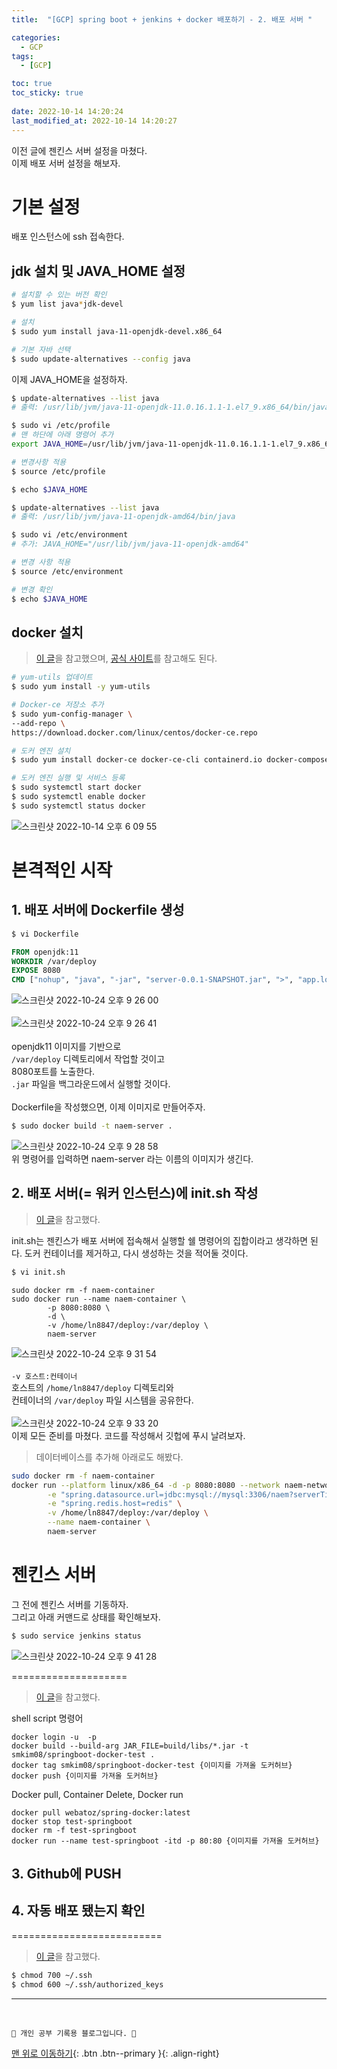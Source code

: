 ```yaml
---
title:  "[GCP] spring boot + jenkins + docker 배포하기 - 2. 배포 서버 "

categories:
  - GCP
tags:
  - [GCP]

toc: true
toc_sticky: true
 
date: 2022-10-14 14:20:24
last_modified_at: 2022-10-14 14:20:27
---
```


이전 글에 젠킨스 서버 설정을 마쳤다.<br>
이제 배포 서버 설정을 해보자.

# 기본 설정
배포 인스턴스에 ssh 접속한다.

## jdk 설치 및 JAVA_HOME 설정
```bash
# 설치할 수 있는 버전 확인
$ yum list java*jdk-devel

# 설치
$ sudo yum install java-11-openjdk-devel.x86_64

# 기본 자바 선택
$ sudo update-alternatives --config java
```
이제 JAVA_HOME을 설정하자.
```bash
$ update-alternatives --list java
# 출력: /usr/lib/jvm/java-11-openjdk-11.0.16.1.1-1.el7_9.x86_64/bin/java

$ sudo vi /etc/profile
# 맨 하단에 아래 명령어 추가
export JAVA_HOME=/usr/lib/jvm/java-11-openjdk-11.0.16.1.1-1.el7_9.x86_64 PATH=$PATH:$JAVA_HOME/bin export PATH

# 변경사항 적용
$ source /etc/profile

$ echo $JAVA_HOME
```



```bash
$ update-alternatives --list java
# 출력: /usr/lib/jvm/java-11-openjdk-amd64/bin/java

$ sudo vi /etc/environment
# 추가: JAVA_HOME="/usr/lib/jvm/java-11-openjdk-amd64"

# 변경 사항 적용
$ source /etc/environment

# 변경 확인
$ echo $JAVA_HOME
```


## docker 설치
> [이 글](https://1mini2.tistory.com/21)을 참고했으며, [공식 사이트](https://docs.docker.com/engine/install/centos/)를 참고해도 된다.

```bash
# yum-utils 업데이트
$ sudo yum install -y yum-utils

# Docker-ce 저장소 추가
$ sudo yum-config-manager \
--add-repo \
https://download.docker.com/linux/centos/docker-ce.repo

# 도커 엔진 설치
$ sudo yum install docker-ce docker-ce-cli containerd.io docker-compose-plugin

# 도커 엔진 실행 및 서비스 등록
$ sudo systemctl start docker
$ sudo systemctl enable docker
$ sudo systemctl status docker
```
![스크린샷 2022-10-14 오후 6 09 55](https://user-images.githubusercontent.com/59405576/195809140-32632601-3227-425c-9208-48ad8dcd7029.png)

# 본격적인 시작
## 1. 배포 서버에 Dockerfile 생성
```bash
$ vi Dockerfile
```

```Dockerfile
FROM openjdk:11
WORKDIR /var/deploy
EXPOSE 8080
CMD ["nohup", "java", "-jar", "server-0.0.1-SNAPSHOT.jar", ">", "app.log", "&"]
```
![스크린샷 2022-10-24 오후 9 26 00](https://user-images.githubusercontent.com/59405576/197525119-30acdb38-1f1e-4ee5-967d-5f0da1cbf925.png)<br><br>
![스크린샷 2022-10-24 오후 9 26 41](https://user-images.githubusercontent.com/59405576/197525242-b22b98f7-0f6c-4b31-ab8b-0dbe35d9bdbc.png)<br><br>
openjdk11 이미지를 기반으로<br>
`/var/deploy` 디렉토리에서 작업할 것이고<br>
8080포트를 노출한다.<br>
`.jar` 파일을 백그라운드에서 실행할 것이다.<br><br>
Dockerfile을 작성했으면, 이제 이미지로 만들어주자.
```bash
$ sudo docker build -t naem-server .
```
![스크린샷 2022-10-24 오후 9 28 58](https://user-images.githubusercontent.com/59405576/197525678-79756836-40f3-4a46-be53-0e42111feec0.png)<br>
위 명령어를 입력하면 naem-server 라는 이름의 이미지가 생긴다.



## 2. 배포 서버(= 워커 인스턴스)에 init.sh 작성
> [이 글](https://dev-gorany.tistory.com/345)을 참고했다.

init.sh는 젠킨스가 배포 서버에 접속해서 실행할 쉘 명령어의 집합이라고 생각하면 된다. 도커 컨테이너를 제거하고, 다시 생성하는 것을 적어둘 것이다.
```bash
$ vi init.sh
```

```
sudo docker rm -f naem-container
sudo docker run --name naem-container \
        -p 8080:8080 \
        -d \
        -v /home/ln8847/deploy:/var/deploy \
        naem-server
```

![스크린샷 2022-10-24 오후 9 31 54](https://user-images.githubusercontent.com/59405576/197526113-862ca8ce-61fa-420a-a8e7-a2ad520df0b0.png)<br><br>
`-v 호스트:컨테이너`<br>
호스트의 `/home/ln8847/deploy` 디렉토리와<br>
컨테이너의 `/var/deploy` 파일 시스템을 공유한다.<br><br>
![스크린샷 2022-10-24 오후 9 33 20](https://user-images.githubusercontent.com/59405576/197526370-025c7d2e-b7e9-4536-8682-df4f4be5ef66.png)<br>
이제 모든 준비를 마쳤다. 코드를 작성해서 깃헙에 푸시 날려보자.<br>

> 데이터베이스를 추가해 아래로도 해봤다.
```bash
sudo docker rm -f naem-container
docker run --platform linux/x86_64 -d -p 8080:8080 --network naem-network \
        -e "spring.datasource.url=jdbc:mysql://mysql:3306/naem?serverTimezone=Asia/Seoul&characterEncoding=UTF-8&useSSL=false&allowPublicKeyRetrieval=true" \
        -e "spring.redis.host=redis" \
        -v /home/ln8847/deploy:/var/deploy \
        --name naem-container \
        naem-server
```

# 젠킨스 서버
그 전에 젠킨스 서버를 기동하자.<br>
그리고 아래 커맨드로 상태를 확인해보자.
```bash
$ sudo service jenkins status
```
![스크린샷 2022-10-24 오후 9 41 28](https://user-images.githubusercontent.com/59405576/197527793-2e2a0679-6fed-407f-9931-6cda352e08f4.png)













====================

> [이 글](https://web-atoz.github.io/development%20environment/docker/2020/02/16/jenkins-setting(3).html)을 참고했다.


shell script 명령어
```
docker login -u  -p 
docker build --build-arg JAR_FILE=build/libs/*.jar -t smkim08/springboot-docker-test .
docker tag smkim08/springboot-docker-test {이미지를 가져올 도커허브}
docker push {이미지를 가져올 도커허브}
```

Docker pull, Container Delete, Docker run
```
docker pull webatoz/spring-docker:latest
docker stop test-springboot
docker rm -f test-springboot
docker run --name test-springboot -itd -p 80:80 {이미지를 가져올 도커허브}
```


















## 3. Github에 PUSH


## 4. 자동 배포 됐는지 확인






==========================

> [이 글](https://velog.io/@znftm97/Jenkins%EB%A5%BC-%EC%9D%B4%EC%9A%A9%ED%95%B4%EC%84%9C-%EB%B0%B0%ED%8F%AC%ED%95%98%EA%B8%B0)을 참고했다.

```bash
$ chmod 700 ~/.ssh
$ chmod 600 ~/.ssh/authorized_keys
```







***
<br>


    💛 개인 공부 기록용 블로그입니다. 👻

[맨 위로 이동하기](#){: .btn .btn--primary }{: .align-right}
